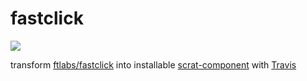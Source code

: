 fastclick
=========

![](https://travis-ci.org/scrat-team/fastclick.svg?branch=master)

transform [ftlabs/fastclick](https://github.com/ftlabs/fastclick) into installable [scrat-component](https://github.com/scrat-team) with [Travis](https://travis-ci.org/)
